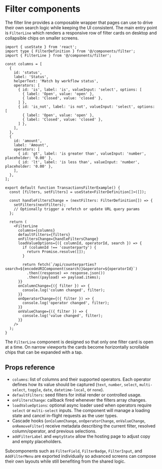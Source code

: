 # Filter components

The filter line provides a composable wrapper that pages can use to drive their own search logic while keeping the UI consistent. The main entry point is `FilterLine` which renders a responsive row of filter cards on desktop and collapsible chips on smaller screens.

```tsx
import { useState } from 'react';
import type { FilterDefinition } from '@/components/filter';
import { FilterLine } from '@/components/filter';

const columns = [
  {
    id: 'status',
    label: 'Status',
    helperText: 'Match by workflow status',
    operators: [
      { id: 'is', label: 'is', valueInput: 'select', options: [
        { label: 'Open', value: 'open' },
        { label: 'Closed', value: 'closed' },
      ] },
      { id: 'is_not', label: 'is not', valueInput: 'select', options: [
        { label: 'Open', value: 'open' },
        { label: 'Closed', value: 'closed' },
      ] },
    ],
  },
  {
    id: 'amount',
    label: 'Amount',
    operators: [
      { id: 'gt', label: 'is greater than', valueInput: 'number', placeholder: '0.00' },
      { id: 'lt', label: 'is less than', valueInput: 'number', placeholder: '0.00' },
    ],
  },
];

export default function TransactionsFilterExample() {
  const [filters, setFilters] = useState<FilterDefinition[]>([]);

  const handleFiltersChange = (nextFilters: FilterDefinition[]) => {
    setFilters(nextFilters);
    // Optionally trigger a refetch or update URL query params
  };

  return (
    <FilterLine
      columns={columns}
      defaultFilters={filters}
      onFiltersChange={handleFiltersChange}
      loadValueOptions={({ columnId, operatorId, search }) => {
        if (columnId !== 'counterparty') {
          return Promise.resolve([]);
        }

        return fetch(`/api/counterparties?search=${encodeURIComponent(search)}&operator=${operatorId}`)
          .then((response) => response.json())
          .then((payload) => payload.items);
      }}
      onColumnChange={({ filter }) => {
        console.log('column changed', filter);
      }}
      onOperatorChange={({ filter }) => {
        console.log('operator changed', filter);
      }}
      onValueChange={({ filter }) => {
        console.log('value changed', filter);
      }}
    />
  );
}
```

The `FilterLine` component is designed so that only one filter card is open at a time. On narrow viewports the cards become horizontally scrollable chips that can be expanded with a tap.

## Props reference

- `columns`: list of columns and their supported operators. Each operator defines how its value should be captured (`text`, `number`, `select`, `multi-select`, `toggle`, `date`, `datetime-local`, or `none`).
- `defaultFilters`: seed filters for initial render or controlled usage.
- `onFiltersChange`: callback fired whenever the filters array changes.
- `loadValueOptions`: optional async loader used when operators require `select` or `multi-select` inputs. The component will manage a loading state and cancel in-flight requests as the user types.
- Cascade hooks (`onColumnChange`, `onOperatorChange`, `onValueChange`, `onRemoveFilter`) receive metadata describing the current filter, resolved column/operator, and previous selections.
- `addFilterLabel` and `emptyState` allow the hosting page to adjust copy and empty placeholders.

Subcomponents such as `FilterField`, `FilterBadge`, `FilterInput`, and `AddFilterMenu` are exported individually so advanced screens can compose their own layouts while still benefiting from the shared logic.

